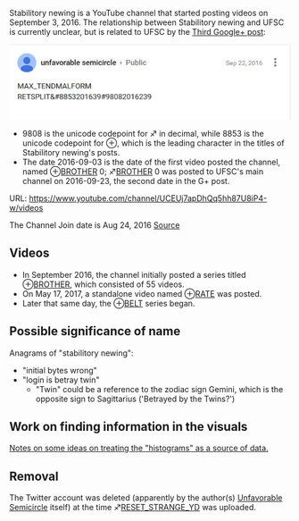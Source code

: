 Stabilitory newing is a YouTube channel that started posting videos on
September 3, 2016. The relationship between Stabilitory newing and UFSC
is currently unclear, but is related to UFSC by the [Third Google+ post](Google_Plus#G.2B_post_3 "wikilink"):

![screencap of third G+ post](Maxtendmalform_gplus_post.jpg)

  - 9808 is the unicode codepoint for ♐ in decimal, while 8853 is the
    unicode codepoint for ⊕, which is the leading character in the
    titles of Stabilitory newing's posts.
  - The date 2016-09-03 is the date of the first video posted the
    channel, named ⊕[BROTHER](BROTHER "wikilink") 0;
    ♐[BROTHER](BROTHER "wikilink") 0 was posted to UFSC's main channel
    on 2016-09-23, the second date in the G+ post.

URL: <https://www.youtube.com/channel/UCEUj7apDhQq5hh87U8iP4-w/videos>

The Channel Join date is Aug 24, 2016
[Source](https://www.youtube.com/channel/UCEUj7apDhQq5hh87U8iP4-w/about)

## Videos

  - In September 2016, the channel initially posted a series titled
    ⊕[BROTHER](BROTHER "wikilink"), which consisted of 55 videos.
  - On May 17, 2017, a standalone video named ⊕[RATE](RATE "wikilink")
    was posted.
  - Later that same day, the ⊕[BELT](BELT "wikilink") series began.

## Possible significance of name

Anagrams of "stabilitory newing":

  - "initial bytes wrong"
  - "login is betray twin"
      - "Twin" could be a reference to the zodiac sign Gemini, which is
        the opposite sign to Sagittarius ('Betrayed by the Twins?')

## Work on finding information in the visuals

[Notes on some ideas on treating the "histograms" as a source of data.](http://www.unfavorablesemicircle.com/wiki/Investigation_into_color_data_in_SN_visuals)

## Removal

The Twitter account was deleted (apparently by the author(s)
[Unfavorable Semicircle](Unfavorable_Semicircle "wikilink") itself) at
the time ♐[RESET\_STRANGE\_YD](RESET_STRANGE_YD "wikilink") was
uploaded.
